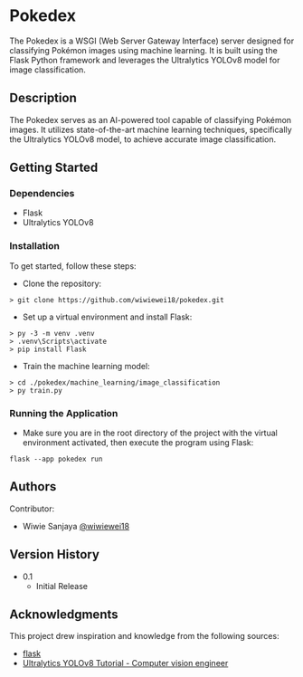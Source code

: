 # Pokedex

The Pokedex is a WSGI (Web Server Gateway Interface) server designed for classifying Pokémon images using machine learning. It is built using the Flask Python framework and leverages the Ultralytics YOLOv8 model for image classification.

## Description

The Pokedex serves as an AI-powered tool capable of classifying Pokémon images. It utilizes state-of-the-art machine learning techniques, specifically the Ultralytics YOLOv8 model, to achieve accurate image classification.

## Getting Started

### Dependencies

* Flask
* Ultralytics YOLOv8

### Installation

To get started, follow these steps:

* Clone the repository:
```
> git clone https://github.com/wiwiewei18/pokedex.git
```
* Set up a virtual environment and install Flask:
```
> py -3 -m venv .venv
> .venv\Scripts\activate
> pip install Flask
```
* Train the machine learning model:
```
> cd ./pokedex/machine_learning/image_classification
> py train.py
```

### Running the Application

* Make sure you are in the root directory of the project with the virtual environment activated, then execute the program using Flask:
```
flask --app pokedex run
```

## Authors

Contributor:

* Wiwie Sanjaya [@wiwiewei18](https://github.com/wiwiewei18)

## Version History

* 0.1
    * Initial Release

## Acknowledgments

This project drew inspiration and knowledge from the following sources:

* [flask](https://flask.palletsprojects.com/en/2.3.x/)
* [Ultralytics YOLOv8 Tutorial - Computer vision engineer](https://www.youtube.com/playlist?list=PLb49csYFtO2FXGMZxqmPrw_0GPJnPR0Up)
